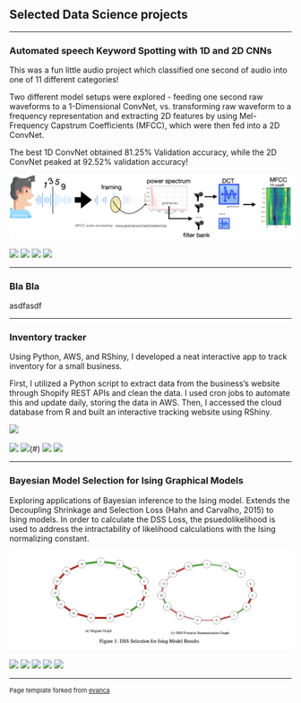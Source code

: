 ## Selected Data Science projects

---

### Automated speech Keyword Spotting with 1D and 2D CNNs

This was a fun little audio project which classified one second of audio into one of 11 different categories! 

Two different model setups were explored - feeding one second raw waveforms to a 1-Dimensional ConvNet, vs. transforming raw waveform to a frequency representation and extracting 2D features by using Mel-Frequency Capstrum Coefficients (MFCC), which were then fed into a 2D ConvNet. 

The best 1D ConvNet obtained 81.25% Validation accuracy, while the 2D ConvNet peaked at 92.52% validation accuracy!

<img src="images/mfcc-1024x235.png?raw=true" />

[![](https://img.shields.io/badge/Python-red?style=for-the-badge&logo=Python)](#) ![](https://img.shields.io/badge/AWS-%23FF9900?style=for-the-badge&logo=amazon-aws&logoColor=white) [![](https://img.shields.io/badge/Tensorflow-red?style=for-the-badge&logo=tensorflow)](#) [![](https://img.shields.io/badge/numpy-black?style=for-the-badge&logo=numpy)](#) 

---

### Bla Bla

asdfasdf


---

### Inventory tracker

Using Python, AWS, and RShiny, I developed a neat interactive app to track inventory for a small business. 

First, I utilized a Python script to extract data from the business’s website through Shopify REST APIs and clean the data. I used cron jobs to automate this and update daily, storing the data in AWS. Then, I accessed the cloud database from R and built an interactive tracking website using RShiny.

<img src="images/mobility.png?raw=true" />

[![](https://img.shields.io/badge/Python-red?style=for-the-badge&logo=Python)](#) ![](https://img.shields.io/badge/AWS-%23FF9900?style=for-the-badge&logo=amazon-aws&logoColor=white)(#) [![](https://img.shields.io/badge/R-red?style=for-the-badge&logo=R)](#) [![](https://img.shields.io/badge/RShiny-black?style=for-the-badge&logo=RShiny)](#)

---

### Bayesian Model Selection for Ising Graphical Models

Exploring applications of Bayesian inference to the Ising model. Extends the Decoupling Shrinkage and Selection Loss (Hahn and Carvalho, 2015) to Ising models. In order to calculate the DSS Loss, the psuedolikelihood is used to address the intractability of likelihood calculations with the Ising normalizing constant.

<img src="images/bayesian_ising.png?raw=true" />

[![](https://img.shields.io/badge/R-red?logo=R)](#) [![](https://img.shields.io/badge/Jupyter-white?logo=Jupyter)](#) [![](https://img.shields.io/badge/PyTorch-white?logo=pytorch)](#) [![](https://img.shields.io/badge/Twitter-white?logo=Twitter)](#) [![](https://img.shields.io/badge/HuggingFace_Transformers-white?logo=huggingface)](#)

---

<p style="font-size:11px">Page template forked from <a href="https://github.com/evanca/quick-portfolio">evanca</a></p>
<!-- Remove above link if you don't want to attibute -->
